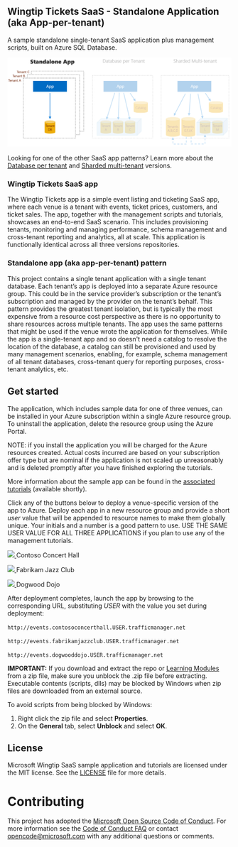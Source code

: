 ## Wingtip Tickets SaaS - Standalone Application (aka App-per-tenant)
A sample standalone single-tenant SaaS application plus management scripts, built on Azure SQL Database.

![Versions of Wingtip Tickets SaaS apps](./Documentation/AppVersions.PNG)

Looking for one of the other SaaS app patterns? Learn more about the [Database per tenant](https://github.com/Microsoft/WingtipTicketsSaaS-DbPerTenant) and [Sharded multi-tenant](https://github.com/Microsoft/WingtipTicketsSaaS-MultiTenantDb) versions.

### Wingtip Tickets SaaS app

The Wingtip Tickets app is a simple event listing and ticketing SaaS app, where each venue is a tenant with events, ticket prices, customers, and ticket sales. The app, together with the management scripts and tutorials, showcases an end-to-end SaaS scenario. This includes provisioning tenants, monitoring and managing performance, schema management and cross-tenant reporting and analytics, all at scale. This application is functionally identical across all three versions repositories.

### Standalone app (aka app-per-tenant) pattern

This project contains a single tenant application with a single tenant database. Each tenant’s app is deployed into a separate Azure resource group. This could be in the service provider’s subscription or the tenant’s subscription and managed by the provider on the tenant’s behalf. This pattern provides the greatest tenant isolation, but is typically the most expensive from a resource cost perspective as there is no opportunity to share resources across multiple tenants. The app uses the same patterns that might be used if the venue wrote the application for themselves. While the app is a single-tenant app and so doesn't need a catalog to resolve the location of the database, a catalog can still be provisioned and used by many management scenarios, enabling, for example, schema management of all tenant databases, cross-tenant query for reporting purposes, cross-tenant analytics, etc.      

## Get started

The application, which includes sample data for one of three venues, can be installed in your Azure subscription within a single Azure resource group. To uninstall the application, delete the resource group using the Azure Portal.

NOTE: if you install the application you will be charged for the Azure resources created.  Actual costs incurred are based on your subscription offer type but are nominal if the application is not scaled up unreasonably and is deleted promptly after you have finished exploring the tutorials.

More information about the sample app can be found in the [associated tutorials]() (available shortly).

Click any of the buttons below to deploy a venue-specific version of the app to Azure. Deploy each app in a new resource group and provide a short *user* value that will be appended to resource names to make them globally unique.  Your initials and a number is a good pattern to use.  USE THE SAME USER VALUE FOR ALL THREE APPLICATIONS if you plan to use any of the management tutorials.


<a href="https://aka.ms/deploywingtipsa-contoso" target="_blank">
<img src="http://azuredeploy.net/deploybutton.png"/>
</a> Contoso Concert Hall
</p>
<a href="https://aka.ms/deploywingtipsa-fabrikam" target="_blank">
    <img src="http://azuredeploy.net/deploybutton.png"/>
</a> Fabrikam Jazz Club</p>
<a href="https://aka.ms/deploywingtipsa-dogwood" target="_blank">
    <img src="http://azuredeploy.net/deploybutton.png"/>
</a> Dogwood Dojo </p>


After deployment completes, launch the app by browsing to the corresponding URL, substituting *USER* with the value you set during deployment: </p>```http://events.contosoconcerthall.USER.trafficmanager.net``` </p>
```http://events.fabrikamjazzclub.USER.trafficmanager.net```</p>
```http://events.dogwooddojo.USER.trafficmanager.net```  

**IMPORTANT:** If you download and extract the repo or [Learning Modules](https://github.com/Microsoft/WingtipSaaS/tree/master/Learning%20Modules) from a zip file, make sure you unblock the .zip file before extracting. Executable contents (scripts, dlls) may be blocked by Windows when zip files are downloaded from an external source.

To avoid scripts from being blocked by Windows:

1. Right click the zip file and select **Properties**.
1. On the **General** tab, select **Unblock** and select **OK**.


## License
Microsoft Wingtip SaaS sample application and tutorials are licensed under the MIT license. See the [LICENSE](https://github.com/Microsoft/WingtipSaaS/blob/master/license) file for more details.

# Contributing

This project has adopted the [Microsoft Open Source Code of Conduct](https://opensource.microsoft.com/codeofconduct/). For more information see the [Code of Conduct FAQ](https://opensource.microsoft.com/codeofconduct/faq/) or contact [opencode@microsoft.com](mailto:opencode@microsoft.com) with any additional questions or comments.
